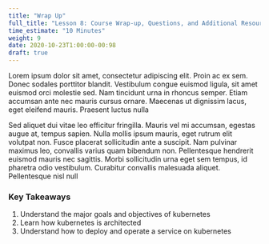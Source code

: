 ```yaml
---
title: "Wrap Up"
full_title: "Lesson 8: Course Wrap-up, Questions, and Additional Resources "
time_estimate: "10 Minutes"
weight: 9
date: 2020-10-23T1:00:00-00:98
draft: true
---
```


Lorem ipsum dolor sit amet, consectetur adipiscing elit. Proin ac ex sem. Donec sodales porttitor blandit. Vestibulum congue euismod ligula, sit amet euismod orci molestie sed. Nam tincidunt urna in rhoncus semper. Etiam accumsan ante nec mauris cursus ornare. Maecenas ut dignissim lacus, eget eleifend mauris. Praesent luctus nulla 

Sed aliquet dui vitae leo efficitur fringilla. Mauris vel mi accumsan, egestas augue at, tempus sapien. Nulla mollis ipsum mauris, eget rutrum elit volutpat non. Fusce placerat sollicitudin ante a suscipit. Nam pulvinar maximus leo, convallis varius quam bibendum non. Pellentesque hendrerit euismod mauris nec sagittis. Morbi sollicitudin urna eget sem tempus, id pharetra odio vestibulum. Curabitur convallis malesuada aliquet. Pellentesque nisl null

### Key Takeaways
1. Understand the major goals and objectives of kubernetes
1. Learn how kubernetes is architected
1. Understand how to deploy and operate a service on kubernetes





